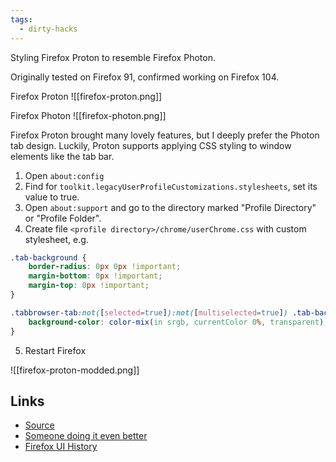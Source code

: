 ```yaml
---
tags:
  - dirty-hacks
---
```

Styling Firefox Proton to resemble Firefox Photon.

Originally tested on Firefox 91, confirmed working on Firefox 104.

Firefox Proton
![[firefox-proton.png]]

Firefox Photon
![[firefox-photon.png]]


Firefox Proton brought many lovely features, but I deeply prefer the Photon tab design.  Luckily, Proton supports applying CSS styling to window elements like the tab bar.

1. Open `about:config`
2. Find for `toolkit.legacyUserProfileCustomizations.stylesheets`, set its value to true.
3. Open `about:support` and go to the directory marked "Profile Directory" or "Profile Folder".
4. Create file `<profile directory>/chrome/userChrome.css` with custom stylesheet, e.g.
```css
.tab-background {
	border-radius: 0px 0px !important;
	margin-bottom: 0px !important;
	margin-top: 0px !important;
}

.tabbrowser-tab:not([selected=true]):not([multiselected=true]) .tab-background {
	background-color: color-mix(in srgb, currentColor 0%, transparent);
}
```
5. Restart Firefox

![[firefox-proton-modded.png]]

## Links
 - [Source](https://superuser.com/questions/1653533/how-to-switch-back-to-firefox-old-style-of-tabs/1669549#1669549)
 - [Someone doing it even better](https://github.com/black7375/Firefox-UI-Fix)
 - [Firefox UI History](https://github.com/black7375/Firefox-UI-Fix/wiki/%5BArticle%5D-0.-Firefox-UI-UX-history)